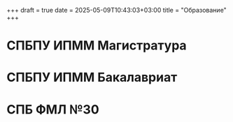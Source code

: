 +++ 
draft = true
date = 2025-05-09T10:43:03+03:00
title = "Образование"
+++

# СПБПУ ИПММ Магистратура
# СПБПУ ИПММ Бакалавриат
# СПБ ФМЛ №30
